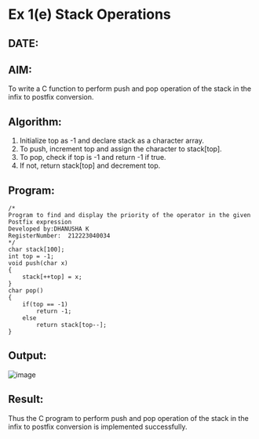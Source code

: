 # Ex 1(e) Stack Operations
## DATE:
## AIM:
To write a C function to perform push and pop operation of the stack in the infix to postfix conversion.

## Algorithm:

1. Initialize top as -1 and declare stack as a character array. 
2. To push, increment top and assign the character to stack[top]. 
3. To pop, check if top is -1 and return -1 if true. 
4. If not, return stack[top] and decrement top.

## Program:
```
/*
Program to find and display the priority of the operator in the given Postfix expression
Developed by:DHANUSHA K
RegisterNumber:  212223040034
*/
char stack[100]; 
int top = -1; 
void push(char x) 
{ 
    stack[++top] = x; 
} 
char pop() 
{ 
    if(top == -1) 
        return -1; 
    else 
        return stack[top--]; 
} 
```

## Output:

![image](https://github.com/user-attachments/assets/b4a981c6-ac4f-4d26-92eb-95353b4e99d9)


## Result:
Thus the C program to perform push and pop operation of the stack in the infix to postfix conversion is implemented successfully.
